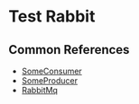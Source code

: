 
# Test Rabbit

## Common References

- [SomeConsumer](https://localhost:33001/swagger/index.html)
- [SomeProducer](https://localhost:33002/swagger/index.html)
- [RabbitMq](https://localhost:33003/index.html)
